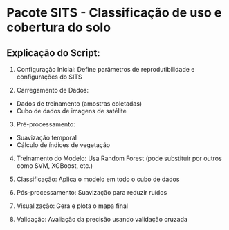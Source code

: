 # Pacote SITS - Classificação de uso e cobertura do solo

## Explicação do Script:

1. Configuração Inicial: Define parâmetros de reprodutibilidade e configurações do SITS

2. Carregamento de Dados:

- Dados de treinamento (amostras coletadas)
- Cubo de dados de imagens de satélite

3. Pré-processamento:

- Suavização temporal
- Cálculo de índices de vegetação

4. Treinamento do Modelo: Usa Random Forest (pode substituir por outros como SVM, XGBoost, etc.)

5. Classificação: Aplica o modelo em todo o cubo de dados
6. Pós-processamento: Suavização para reduzir ruídos
7. Visualização: Gera e plota o mapa final
8. Validação: Avaliação da precisão usando validação cruzada
